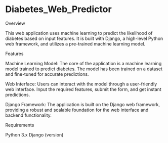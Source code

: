 # Diabetes_Web_Predictor

Overview

This web application uses machine learning to predict the likelihood of diabetes based on input features. It is built with Django, a high-level Python web framework, and utilizes a pre-trained machine learning model.

Features

Machine Learning Model: The core of the application is a machine learning model trained to predict diabetes. The model has been trained on a dataset and fine-tuned for accurate predictions.

Web Interface: Users can interact with the model through a user-friendly web interface. Input the required features, submit the form, and get instant predictions.

Django Framework: The application is built on the Django web framework, providing a robust and scalable foundation for the web interface and backend functionality.

Requirements

Python 3.x
Django (version)
